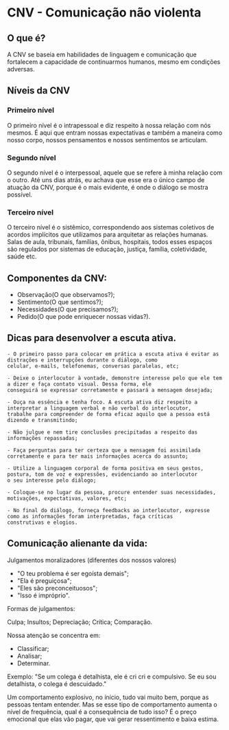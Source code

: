 # CNV - Comunicação não violenta

## O que é?

A CNV se baseia em habilidades de linguagem e comunicação que fortalecem 
a capacidade de continuarmos humanos, mesmo em condições adversas.

## Níveis da CNV

### Primeiro nível
O primeiro nível é o intrapessoal e diz respeito à nossa relação com nós mesmos. É aqui que entram nossas expectativas e 
também a maneira como nosso corpo, nossos pensamentos e nossos sentimentos se articulam.

### Segundo nível
O segundo nível é o interpessoal, aquele que se refere à minha relação com o outro. Até uns dias atrás, eu achava que esse 
era o único campo de atuação da CNV, porque é o mais evidente, é onde o diálogo se mostra possível.

### Terceiro nível
O terceiro nível é o sistêmico, correspondendo aos sistemas coletivos de acordos implícitos que utilizamos para arquitetar 
as relações humanas. Salas de aula, tribunais, famílias, ônibus, hospitais, todos esses espaços são regulados por sistemas 
de educação, justiça, família, coletividade, saúde etc. 

## Componentes da CNV:

- Observação(O que observamos?);
- Sentimento(O que sentimos?);
- Necessidades(O que precisamos?);
- Pedido(O que pode enriquecer nossas vidas?).

## Dicas para desenvolver a escuta ativa.

    - O primeiro passo para colocar em prática a escuta ativa é evitar as distrações e interrupções durante o diálogo, como
    celular, e-mails, telefonemas, conversas paralelas, etc;

    - Deixe o interlocutor à vontade, demonstre interesse pelo que ele tem a dizer e faça contato visual. Dessa forma, ele 
    conseguirá se expressar corretamente e passará a mensagem desejada;

    - Ouça na essência e tenha foco. A escuta ativa diz respeito a interpretar a linguagem verbal e não verbal do interlocutor, 
    trabalhe para compreender de forma eficaz aquilo que a pessoa está dizendo e transmitindo;

    - Não julgue e nem tire conclusões precipitadas a respeito das informações repassadas;

    - Faça perguntas para ter certeza que a mensagem foi assimilada corretamente e para ter mais informações acerca do assunto;

    - Utilize a linguagem corporal de forma positiva em seus gestos, postura, tom de voz e expressões, evidenciando ao interlocutor
    o seu interesse pelo diálogo;

    - Coloque-se no lugar da pessoa, procure entender suas necessidades, motivações, expectativas, valores, etc;

    - No final do diálogo, forneça feedbacks ao interlocutor, expresse como as informações foram interpretadas, faça críticas 
    construtivas e elogios.

## Comunicação alienante da vida:

Julgamentos moralizadores (diferentes dos nossos valores)

- "O teu problema é ser egoísta demais";
- "Ela é preguiçosa";
- "Eles são preconceituosos";
- "Isso é impróprio".

Formas de julgamentos:

Culpa;
Insultos;
Depreciação;
Crítica;
Comparação.

Nossa atenção se concentra em:
- Classificar;
- Analisar; 
- Determinar.

Exemplo: 
"Se um colega é detalhista, ele é cri cri e compulsivo.
 Se eu sou detalhista, o colega é descuidado."

Um comportamento explosivo, no ínício, tudo vai muito bem, porque as pessoas tentam entender. Mas se esse tipo de comportamento
aumenta o nível de frequência, qual é a consequência de tudo isso? 
É o preço emocional que elas vão pagar, que vai gerar ressentimento e baixa estima.

